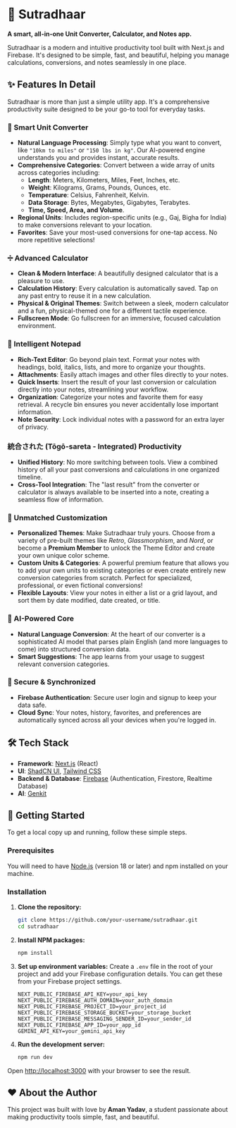 # 📱 Sutradhaar

**A smart, all-in-one Unit Converter, Calculator, and Notes app.**

Sutradhaar is a modern and intuitive productivity tool built with Next.js and Firebase. It's designed to be simple, fast, and beautiful, helping you manage calculations, conversions, and notes seamlessly in one place.

## ✨ Features In Detail

Sutradhaar is more than just a simple utility app. It's a comprehensive productivity suite designed to be your go-to tool for everyday tasks.

### 🔄 Smart Unit Converter

-   **Natural Language Processing**: Simply type what you want to convert, like `"10km to miles"` or `"150 lbs in kg"`. Our AI-powered engine understands you and provides instant, accurate results.
-   **Comprehensive Categories**: Convert between a wide array of units across categories including:
    -   **Length**: Meters, Kilometers, Miles, Feet, Inches, etc.
    -   **Weight**: Kilograms, Grams, Pounds, Ounces, etc.
    -   **Temperature**: Celsius, Fahrenheit, Kelvin.
    -   **Data Storage**: Bytes, Megabytes, Gigabytes, Terabytes.
    -   **Time, Speed, Area, and Volume**.
-   **Regional Units**: Includes region-specific units (e.g., Gaj, Bigha for India) to make conversions relevant to your location.
-   **Favorites**: Save your most-used conversions for one-tap access. No more repetitive selections!

### ➗ Advanced Calculator

-   **Clean & Modern Interface**: A beautifully designed calculator that is a pleasure to use.
-   **Calculation History**: Every calculation is automatically saved. Tap on any past entry to reuse it in a new calculation.
-   **Physical & Original Themes**: Switch between a sleek, modern calculator and a fun, physical-themed one for a different tactile experience.
-   **Fullscreen Mode**: Go fullscreen for an immersive, focused calculation environment.

### 📝 Intelligent Notepad

-   **Rich-Text Editor**: Go beyond plain text. Format your notes with headings, bold, italics, lists, and more to organize your thoughts.
-   **Attachments**: Easily attach images and other files directly to your notes.
-   **Quick Inserts**: Insert the result of your last conversion or calculation directly into your notes, streamlining your workflow.
-   **Organization**: Categorize your notes and favorite them for easy retrieval. A recycle bin ensures you never accidentally lose important information.
-   **Note Security**: Lock individual notes with a password for an extra layer of privacy.

### 統合された (Tōgō-sareta - Integrated) Productivity

-   **Unified History**: No more switching between tools. View a combined history of all your past conversions and calculations in one organized timeline.
-   **Cross-Tool Integration**: The "last result" from the converter or calculator is always available to be inserted into a note, creating a seamless flow of information.

### 🎨 Unmatched Customization

-   **Personalized Themes**: Make Sutradhaar truly yours. Choose from a variety of pre-built themes like *Retro*, *Glassmorphism*, and *Nord*, or become a **Premium Member** to unlock the Theme Editor and create your own unique color scheme.
-   **Custom Units & Categories**: A powerful premium feature that allows you to add your own units to existing categories or even create entirely new conversion categories from scratch. Perfect for specialized, professional, or even fictional conversions!
-   **Flexible Layouts**: View your notes in either a list or a grid layout, and sort them by date modified, date created, or title.

### 🤖 AI-Powered Core

-   **Natural Language Conversion**: At the heart of our converter is a sophisticated AI model that parses plain English (and more languages to come) into structured conversion data.
-   **Smart Suggestions**: The app learns from your usage to suggest relevant conversion categories.

### 🔐 Secure & Synchronized

-   **Firebase Authentication**: Secure user login and signup to keep your data safe.
-   **Cloud Sync**: Your notes, history, favorites, and preferences are automatically synced across all your devices when you're logged in.

## 🛠️ Tech Stack

-   **Framework**: [Next.js](https://nextjs.org/) (React)
-   **UI**: [ShadCN UI](https://ui.shadcn.com/), [Tailwind CSS](https://tailwindcss.com/)
-   **Backend & Database**: [Firebase](https://firebase.google.com/) (Authentication, Firestore, Realtime Database)
-   **AI**: [Genkit](https://firebase.google.com/docs/genkit)

## 🚀 Getting Started

To get a local copy up and running, follow these simple steps.

### Prerequisites

You will need to have [Node.js](https://nodejs.org/) (version 18 or later) and npm installed on your machine.

### Installation

1.  **Clone the repository:**
    ```sh
    git clone https://github.com/your-username/sutradhaar.git
    cd sutradhaar
    ```

2.  **Install NPM packages:**
    ```sh
    npm install
    ```

3.  **Set up environment variables:**
    Create a `.env` file in the root of your project and add your Firebase configuration details. You can get these from your Firebase project settings.

    ```env
    NEXT_PUBLIC_FIREBASE_API_KEY=your_api_key
    NEXT_PUBLIC_FIREBASE_AUTH_DOMAIN=your_auth_domain
    NEXT_PUBLIC_FIREBASE_PROJECT_ID=your_project_id
    NEXT_PUBLIC_FIREBASE_STORAGE_BUCKET=your_storage_bucket
    NEXT_PUBLIC_FIREBASE_MESSAGING_SENDER_ID=your_sender_id
    NEXT_PUBLIC_FIREBASE_APP_ID=your_app_id
    GEMINI_API_KEY=your_gemini_api_key
    ```

4.  **Run the development server:**
    ```sh
    npm run dev
    ```

Open [http://localhost:3000](http://localhost:3000) with your browser to see the result.

## ❤️ About the Author

This project was built with love by **Aman Yadav**, a student passionate about making productivity tools simple, fast, and beautiful.
